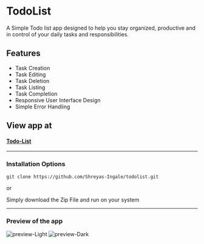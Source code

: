 # TodoList

A Simple Todo list app designed to help you stay organized, productive and in control of your daily tasks and responsibilities. 

## Features

- Task Creation
- Task Editing
- Task Deletion
- Task Listing
- Task Completion
- Responsive User Interface Design
- Simple Error Handling


## View app at
#### [Todo-List](https://shreyas-ingale.github.io/todolist/)


<hr />

### Installation Options

```
git clone https://github.com/Shreyas-Ingale/todolist.git
```
or

Simply download the Zip File and run on your system
<hr />


### Preview of the app
 ![preview-Light](https://github.com/Shreyas-Ingale/todolist/assets/127759325/148a9fa1-cd16-4dab-907a-9dafe67572ca)
 ![preview-Dark](https://github.com/Shreyas-Ingale/todolist/assets/127759325/e8d150c1-a85b-46f9-a5aa-29dae60d30bd)
